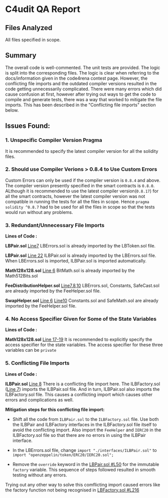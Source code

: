 # C4udit QA Report

## Files Analyzed

All files specified in scope.

## Summary

The overall code is well-commented. The unit tests are provided. The logic is split into the corresponding files. The logic is clear when referring to the docs/information given in the code4rena contest page. 
However, the conflicting file imports and the outdated compiler versions resulted in the code getting unnecessarily complicated. There were many errors which did cause confusion at first, however after trying out ways to get the code to compile and generate tests, there was a way that worked to mitigate the file imports. This has been described in the "Conflicting file imports" section below.

## Issues Found:

### 1. Unspecific Compiler Version Pragma

 It is recommended to specify the latest compiler version for all the solidity files.

### 2. Should use Compiler Verions > 0.8.4 to Use Custom Errors

Custom Errors can only be used if the compiler version is `0.8.4` and above. The compiler version presently specified in the smart contracts is `0.8.0`. ALthough it is recommended to use the latest compiler version(`0.8.17`) for all the smart contracts, however the latest compiler version was not compatible in running the tests for all the files in scope. Hence `pragma solidity ^0.8.7` had to be used for all the files in scope so that the tests would run without any problems.

###  3. Redundant/Unnecessary File Imports

**Lines of Code :**

**LBPair.sol** [Line7](https://github.com/code-423n4/2022-10-traderjoe/blob/79f25d48b907f9d0379dd803fc2abc9c5f57db93/src/LBPair.sol#L7)
LBErrors.sol is already imported by the LBToken.sol file. 

**LBPair.sol** [Line 22](https://github.com/code-423n4/2022-10-traderjoe/blob/79f25d48b907f9d0379dd803fc2abc9c5f57db93/src/LBPair.sol#L22)
ILBPair.sol is already imported by the LBErrors.sol file. When LBErrors.sol is imported, ILBPair.sol is imported automatically.

**Math128x128.sol** [Line 6](https://github.com/code-423n4/2022-10-traderjoe/blob/79f25d48b907f9d0379dd803fc2abc9c5f57db93/src/libraries/Math128x128.sol#L6)
BitMath.sol is already imported by the Math512Bits.sol

**FeeDistributionHelper.sol** [Line7,8,10](https://github.com/code-423n4/2022-10-traderjoe/blob/main/src/libraries/FeeDistributionHelper.sol#L7-L8)
LBErrors.sol, Constants, SafeCast.sol are already imported by the FeeHelper.sol file.

**SwapHelper.sol** [Line 6](https://github.com/code-423n4/2022-10-traderjoe/blob/79f25d48b907f9d0379dd803fc2abc9c5f57db93/src/libraries/SwapHelper.sol#L6) [Line10](https://github.com/code-423n4/2022-10-traderjoe/blob/79f25d48b907f9d0379dd803fc2abc9c5f57db93/src/libraries/SwapHelper.sol#L10)
Constants.sol and SafeMath.sol are already imported by the FeeHelper.sol file.

### 4. No Access Specifier Given for Some of the State Variables

**Lines of Code :**

**Math128x128.sol** [Line 17-19](https://github.com/code-423n4/2022-10-traderjoe/blob/79f25d48b907f9d0379dd803fc2abc9c5f57db93/src/libraries/Math128x128.sol#L17-L19)
It is recommended to explicitly specify the access specifier for the state variables. The access specifier for these three variables can be `private`

### 5. Conflicting File Imports

**Lines of Code :**

**ILBPair.sol** [Line 8](https://github.com/code-423n4/2022-10-traderjoe/blob/79f25d48b907f9d0379dd803fc2abc9c5f57db93/src/interfaces/ILBPair.sol#L8)
There is a conflicting file import here. The ILBFactory.sol ([Line 7](https://github.com/code-423n4/2022-10-traderjoe/blob/main/src/interfaces/ILBFactory.sol#L7)) imports the ILBPair.sol file. And in turn, ILBPair.sol also imports the ILBFactory.sol file. This causes a conflicting import which causes other errors and complications as well. 

**Mitigation steps for this conflicting file import:**

- Shift all the code from `ILBPair.sol` to the `ILBFactory.sol` file. Use both the ILBPair and ILBFactory interfaces in the ILBFactory.sol file itself to avoid the conflicting import. Also import the `FeeHelper` and `IERC20` in the ILBFactory.sol file so that there are no errors in using the ILBPair interface.

- In the LBErrors.sol file, change `import "./interfaces/ILBPair.sol"` to `import "openzeppelin/token/ERC20/IERC20.sol";`

- Remove the `override` keyword in the [LBPair.sol #L50](https://github.com/code-423n4/2022-10-traderjoe/blob/main/src/LBPair.sol#L50) for the immutable `factory` variable.
This sequence of steps followed resulted in smooth testing without any errors. 

Trying out any other way to solve this comflicting import caused errors like the factory function not being recognised in [LBFactory.sol #L216](https://github.com/code-423n4/2022-10-traderjoe/blob/main/src/LBFactory.sol#L216)
